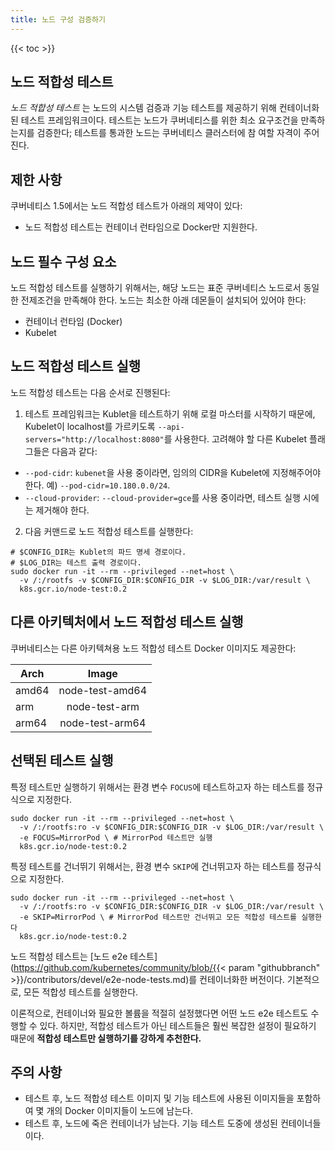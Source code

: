 ```yaml
---
title: 노드 구성 검증하기
---
```


{{< toc >}}

## 노드 적합성 테스트

*노드 적합성 테스트* 는 노드의 시스템 검증과 기능 테스트를 제공하기 위해 컨테이너화된 테스트 프레임워크이다.
테스트는 노드가 쿠버네티스를 위한 최소 요구조건을 만족하는지를 검증한다; 테스트를 통과한 노드는 쿠버네티스 클러스터에 참
여할 자격이 주어진다.

## 제한 사항

쿠버네티스 1.5에서는 노드 적합성 테스트가 아래의 제약이 있다:

* 노드 적합성 테스트는 컨테이너 런타임으로 Docker만 지원한다.

## 노드 필수 구성 요소

노드 적합성 테스트를 실행하기 위해서는, 해당 노드는 표준 쿠버네티스 노드로서 동일한 전제조건을 만족해야 한다.
노드는 최소한 아래 데몬들이 설치되어 있어야 한다:

* 컨테이너 런타임 (Docker)
* Kubelet

## 노드 적합성 테스트 실행

노드 적합성 테스트는 다음 순서로 진행된다:

1. 테스트 프레임워크는 Kublet을 테스트하기 위해 로컬 마스터를 시작하기 때문에, Kubelet이 localhost를 가르키도록 `--api-servers="http://localhost:8080"`를 사용한다. 고려해야 할 다른 Kubelet 플래그들은 다음과 같다:
  * `--pod-cidr`: `kubenet`을 사용 중이라면, 임의의 CIDR을 Kubelet에 지정해주어야 한다. 예) `--pod-cidr=10.180.0.0/24`.
  * `--cloud-provider`: `--cloud-provider=gce`를 사용 중이라면, 테스트 실행 시에는 제거해야 한다.

2. 다음 커맨드로 노드 적합성 테스트를 실행한다:

```shell
# $CONFIG_DIR는 Kublet의 파드 명세 경로이다.
# $LOG_DIR는 테스트 출력 경로이다.
sudo docker run -it --rm --privileged --net=host \
  -v /:/rootfs -v $CONFIG_DIR:$CONFIG_DIR -v $LOG_DIR:/var/result \
  k8s.gcr.io/node-test:0.2
```

## 다른 아키텍처에서 노드 적합성 테스트 실행

쿠버네티스는 다른 아키텍쳐용 노드 적합성 테스트 Docker 이미지도 제공한다:

  Arch  |       Image       |
--------|:-----------------:|
 amd64  |  node-test-amd64  |
  arm   |    node-test-arm  |
 arm64  |  node-test-arm64  |

## 선택된 테스트 실행

특정 테스트만 실행하기 위해서는 환경 변수 `FOCUS`에 테스트하고자 하는 테스트를 정규식으로 지정한다.

```shell
sudo docker run -it --rm --privileged --net=host \
  -v /:/rootfs:ro -v $CONFIG_DIR:$CONFIG_DIR -v $LOG_DIR:/var/result \
  -e FOCUS=MirrorPod \ # MirrorPod 테스트만 실행
  k8s.gcr.io/node-test:0.2
```

특정 테스트를 건너뛰기 위해서는, 환경 변수 `SKIP`에 건너뛰고자 하는 테스트를 정규식으로 지정한다.

```shell
sudo docker run -it --rm --privileged --net=host \
  -v /:/rootfs:ro -v $CONFIG_DIR:$CONFIG_DIR -v $LOG_DIR:/var/result \
  -e SKIP=MirrorPod \ # MirrorPod 테스트만 건너뛰고 모든 적합성 테스트를 실행한다
  k8s.gcr.io/node-test:0.2
```

노드 적합성 테스트는 [노드 e2e 테스트](https://github.com/kubernetes/community/blob/{{< param "githubbranch" >}}/contributors/devel/e2e-node-tests.md)를 컨테이너화한 버전이다.
기본적으로, 모든 적합성 테스트를 실행한다.

이론적으로, 컨테이너와 필요한 볼륨을 적절히 설정했다면 어떤 노드 e2e 테스트도 수행할 수 있다.
하지만, 적합성 테스트가 아닌 테스트들은 훨씬 복잡한 설정이 필요하기 때문에 **적합성 테스트만 실행하기를 강하게 추천한다.**

## 주의 사항

* 테스트 후, 노드 적합성 테스트 이미지 및 기능 테스트에 사용된 이미지들을 포함하여 몇 개의 Docker 이미지들이 노드에 남는다.
* 테스트 후, 노드에 죽은 컨테이너가 남는다. 기능 테스트 도중에 생성된 컨테이너들이다.
